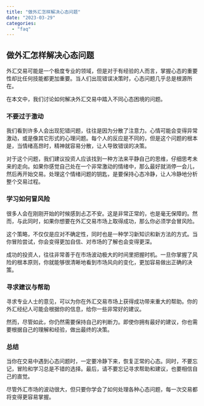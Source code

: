 ```yaml
---
title: "做外汇怎样解决心态问题"
date: "2023-03-29"
categories: 
  - "faq"
---
```


## 做外汇怎样解决心态问题

外汇交易可能是一个极度专业的领域，但是对于有经验的人而言，掌握心态的重要性却比任何技能都更加重要。当人们出现错误决策时，心态问题几乎总是根源所在。

在本文中，我们讨论如何解决外汇交易中踏入不同心态困境的问题。

### 不要过于激动

我们看到许多人会出现犯错问题，往往是因为分散了注意力。心情可能会变得异常激动，或是像其它形式的心理问题。每个人的反应是不同的，但是这个问题的根本是，当情绪高昂时，精神就容易分散，让人导致错误的决策。

对于这个问题，我们建议投资人应该找到一种方法来平静自己的思维，仔细思考未来的走向。如果你感觉自己处在一个非常激动的情绪中，那么最好就消停一会儿，然后再开始交易。处理这个情绪问题的钥匙，是要保持心态冷静，让人冷静地分析整个交易过程。

### 学习如何冒风险

很多人会在刚刚开始的时候感到忐忑不安。这是非常正常的，也是毫无保障的。然而，与此同时，如果你想要在外汇交易市场上取得成功，那么你必须学会冒风险。

这个策略，不仅仅是应对不确定性，同时也是一种学习新知识和新方法的方式。当你冒险尝试，你会变得更加自信、对市场的了解也会变得更深。

成功的投资人，往往非常善于在市场波动极大的时间里把握时机。一旦你掌握了风险的根本原则，你就能够很清晰地看到市场风向的变化，更加容易做出正确的决策。

### 寻求建议与帮助

寻求专业人士的意见，可以为你在外汇交易市场上获得成功带来重大的帮助。你的外汇经纪人可能会根据你的信息，给你一些非常好的建议。

然而，尽管如此，你仍然需要保持自己的判断力。即使你拥有最好的建议，你也需要根据自己的理解和经验，做出最终的决策。

### 总结

当你在交易中遇到心态问题时，一定要冷静下来，恢复正常的心态。同时，不要忘记，冒险和学习总是不错的选择。最后，请不要忘记寻求帮助和建议，也要相信自己的直觉。

尽管外汇市场的波动很大，但只要你学会了如何处理各种心态问题，每一次交易都将变得更容易掌握。
